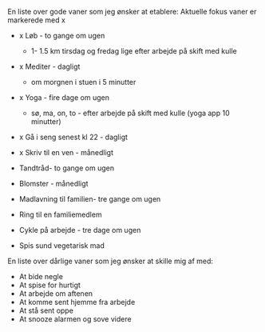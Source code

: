 En liste over gode vaner som jeg ønsker at etablere:
Aktuelle fokus vaner er markerede med x
- x Løb - to gange om ugen
	- 1- 1.5 km tirsdag og fredag lige efter arbejde  på skift med kulle
- x Mediter - dagligt
	- om morgnen i stuen i 5 minutter 
- x Yoga - fire dage om ugen
	-  sø, ma, on, to - efter arbejde på skift med kulle (yoga app 10 minutter)
- x Gå i seng senest kl 22 - dagligt
- x Skriv til en ven - månedligt
- Tandtråd- to gange om ugen 
- Blomster - månedligt

- Madlavning til familien- tre gange om ugen
- Ring til en familiemedlem 
- Cykle på arbejde - tre dage om ugen
- Spis sund vegetarisk mad

En liste over dårlige vaner som jeg ønsker at skille mig af med: 

- At bide negle 
- At spise for hurtigt 
- At arbejde om aftenen 
- At komme sent hjemme fra arbejde 
- At stå sent oppe 
- At snooze alarmen  og sove videre